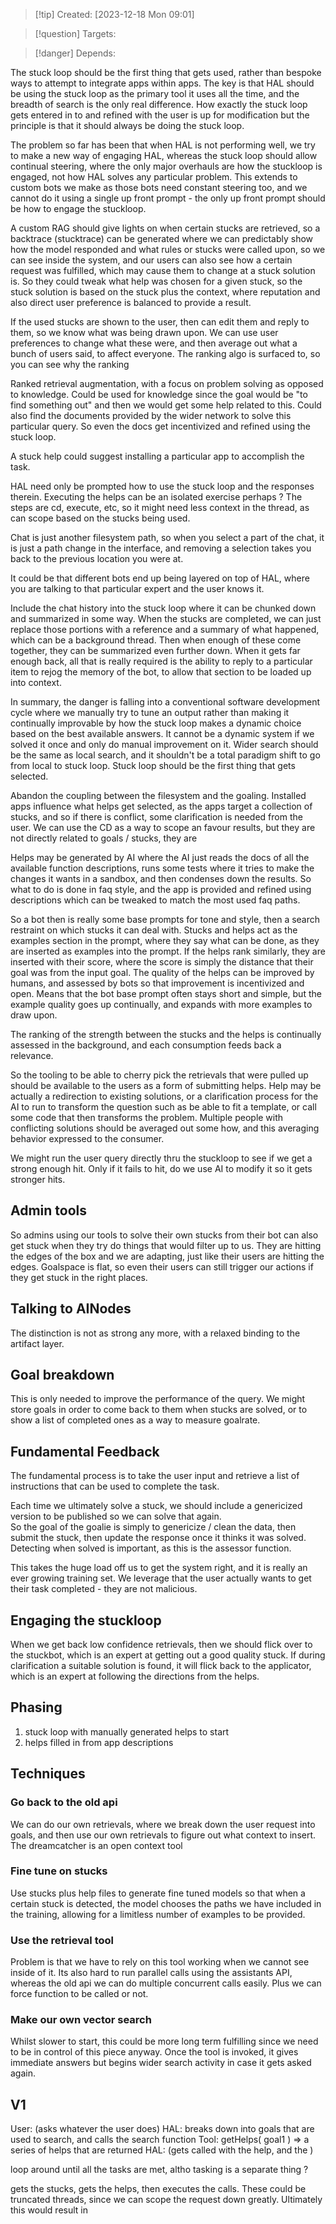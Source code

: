 
>[!tip] Created: [2023-12-18 Mon 09:01]

>[!question] Targets: 

>[!danger] Depends: 

The stuck loop should be the first thing that gets used, rather than bespoke ways to attempt to integrate apps within apps.  The key is that HAL should be using the stuck loop as the primary tool it uses all the time, and the breadth of search is the only real difference.  How exactly the stuck loop gets entered in to and refined with the user is up for modification but the principle is that it should always be doing the stuck loop.

The problem so far has been that when HAL is not performing well, we try to make a new way of engaging HAL, whereas the stuck loop should allow continual steering, where the only major overhauls are how the stuckloop is engaged, not how HAL solves any particular problem.  This extends to custom bots we make as those bots need constant steering too, and we cannot do it using a single up front prompt - the only up front prompt should be how to engage the stuckloop.

A custom RAG should give lights on when certain stucks are retrieved, so a backtrace (stucktrace) can be generated where we can predictably show how the model responded and what rules or stucks were called upon, so we can see inside the system, and our users can also see how a certain request was fulfilled, which may cause them to change at a stuck solution is.  So they could tweak what help was chosen for a given stuck, so the stuck solution is based on the stuck plus the context, where reputation and also direct user preference is balanced to provide a result.

If the used stucks are shown to the user, then can edit them and reply to them, so we know what was being drawn upon.  We can use user preferences to change what these were, and then average out what a bunch of users said, to affect everyone.  The ranking algo is surfaced to, so you can see why the ranking

Ranked retrieval augmentation, with a focus on problem solving as opposed to knowledge.  Could be used for knowledge since the goal would be "to find something out" and then we would get some help related to this.  Could also find the documents provided by the wider network to solve this particular query.  So even the docs get incentivized and refined using the stuck loop.

A stuck help could suggest installing a particular app to accomplish the task.

HAL need only be prompted how to use the stuck loop and the responses therein.  Executing the helps can be an isolated exercise perhaps ?  The steps are cd, execute, etc, so it might need less context in the thread, as can scope based on the stucks being used.

Chat is just another filesystem path, so when you select a part of the chat, it is just a path change in the interface, and removing a selection takes you back to the previous location you were at.

It could be that different bots end up being layered on top of HAL, where you are talking to that particular expert and the user knows it.

Include the chat history into the stuck loop where it can be chunked down and summarized in some way.  When the stucks are completed, we can just replace those portions with a reference and a summary of what happened, which can be a background thread.  Then when enough of these come together, they can be summarized even further down.  When it gets far enough back, all that is really required is the ability to reply to a particular item to rejog the memory of the bot, to allow that section to be loaded up into context.

In summary, the danger is falling into a conventional software development cycle where we manually try to tune an output rather than making it continually improvable by how the stuck loop makes a dynamic choice based on the best available answers.  It cannot be a dynamic system if we solved it once and only do manual improvement on it.  Wider search should be the same as local search, and it shouldn't be a total paradigm shift to go from local to stuck loop.  Stuck loop should be the first thing that gets selected.

Abandon the coupling between the filesystem and the goaling.  Installed apps influence what helps get selected, as the apps target a collection of stucks, and so if there is conflict, some clarification is needed from the user.  We can use the CD as a way to scope an favour results, but they are not directly related to goals / stucks, they are 

Helps may be generated by AI where the AI just reads the docs of all the available function descriptions, runs some tests where it tries to make the changes it wants in a sandbox, and then condenses down the results.  So what to do is done in faq style, and the app is provided and refined using descriptions which can be tweaked to match the most used faq paths.

So a bot then is really some base prompts for tone and style, then a search restraint on which stucks it can deal with.  Stucks and helps act as the examples section in the prompt, where they say what can be done, as they are inserted as examples into the prompt.  If the helps rank similarly, they are inserted with their score, where the score is simply the distance that their goal was from the input goal.  The quality of the helps can be improved by humans, and assessed by bots so that improvement is incentivized and open.  Means that the bot base prompt often stays short and simple, but the example quality goes up continually, and expands with more examples to draw upon.

The ranking of the strength between the stucks and the helps is continually assessed in the background, and each consumption feeds back a relevance.

So the tooling to be able to cherry pick the retrievals that were pulled up should be available to the users as a form of submitting helps.
Help may be actually a redirection to existing solutions, or a clarification process for the AI to run to transform the question such as be able to fit a template, or call some code that then transforms the problem.
Multiple people with conflicting solutions should be averaged out some how, and this averaging behavior expressed to the consumer.

We might run the user query directly thru the stuckloop to see if we get a strong enough hit.  Only if it fails to hit, do we use AI to modify it so it gets stronger hits.

## Admin tools
So admins using our tools to solve their own stucks from their bot can also get stuck when they try do things that would filter up to us.  They are hitting the edges of the box and we are adapting, just like their users are hitting the edges.  Goalspace is flat, so even their users can still trigger our actions if they get stuck in the right places.
## Talking to AINodes
The distinction is not as strong any more, with a relaxed binding to the artifact layer.  

## Goal breakdown
This is only needed to improve the performance of the query.
We might store goals in order to come back to them when stucks are solved, or to show a list of completed ones as a way to measure goalrate.

## Fundamental Feedback
The fundamental process is to take the user input and retrieve a list of instructions that can be used to complete the task.  

Each time we ultimately solve a stuck, we should include a genericized version to be published so we can solve that again.  
So the goal of the goalie is simply to genericize / clean the data, then submit the stuck, then update the response once it thinks it was solved.  Detecting when solved is important, as this is the assessor function.

This takes the huge load off us to get the system right, and it is really an ever growing training set. We leverage that the user actually wants to get their task completed - they are not malicious.

## Engaging the stuckloop
When we get back low confidence retrievals, then we should flick over to the stuckbot, which is an expert at getting out a good quality stuck.  If during clarification a suitable solution is found, it will flick back to the applicator, which is an expert at following the directions from the helps.

## Phasing
1. stuck loop with manually generated helps to start
2. helps filled in from app descriptions

## Techniques

### Go back to the old api
We can do our own retrievals, where we break down the user request into goals, and then use our own retrievals to figure out what context to insert.  The dreamcatcher is an open context tool

### Fine tune on stucks
Use stucks plus help files to generate fine tuned models so that when a certain stuck is detected, the model chooses the paths we have included in the training, allowing for a limitless number of examples to be provided.

### Use the retrieval tool
Problem is that we have to rely on this tool working when we cannot see inside of it.  Its also hard to run parallel calls using the assistants API, whereas the old api we can do multiple concurrent calls easily.  Plus we can force function to be called or not.  

### Make our own vector search
Whilst slower to start, this could be more long term fulfilling since we need to be in control of this piece anyway.  Once the tool is invoked, it gives immediate answers but begins wider search activity in case it gets asked again.

## V1
User: (asks whatever the user does)
HAL: breaks down into goals that are used to search, and calls the search function
Tool: getHelps( goal1 ) => a series of helps that are returned
HAL: (gets called with the help, and the )

loop around until all the tasks are met, altho tasking is a separate thing ?

gets the stucks, gets the helps, then executes the calls.  These could be truncated threads, since we can scope the request down greatly.
Ultimately this would result in 